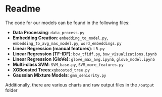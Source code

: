 # Readme

The code for our models can be found in the following files:
- **Data Processing**: `data_process.py`
- **Embedding Creation**: `embedding_to_model.py`, `embedding_to_avg_max_model.py`, `word_embeddings.py`
- **Linear Regression (manual features)**: `LR.py`
- **Linear Regression (TF-IDF)**:  `bow_tfidf.py`, `bow_visualizations.ipynb`
- **Linear Regression (GloVe)**: `glove_max_avg.ipynb`, `glove_model.ipynb`
- **Multi-class SVM**: `SVM_base.py`, `SVM_more_features.py`
- **XGBoosted Trees**:`xgboosted_tree.py`
- **Gaussian Mixture Models**: `gmm_seniority.py`

Additionally, there are various charts and raw output files in the `/output` folder
